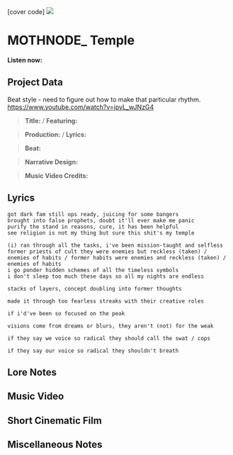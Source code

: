 [cover code] ![](57175019_319474918741616_8502199518755923887_n.jpg)

# MOTHNODE_ Temple

**Listen now:** 

## Project Data

Beat style - need to figure out how to make that particular rhythm. https://www.youtube.com/watch?v=jpyL_wJNzG4

> **Title:**  / **Featuring:** 

> **Production:**  / **Lyrics:** 

> **Beat:**

> **Narrative Design:**

> **Music Video Credits:**


## Lyrics

```
got dark fam still ops ready, juicing for some bangers
brought into false prophets, doubt it'll ever make me panic
purify the stand in reasons, cure, it has been helpful
see religion is not my thing but sure this shit's my temple

(i) ran through all the tasks, i've been mission-taught and selfless
former priests of cult they were enemies but reckless (taken) / enemies of habits / former habits were enemies and reckless (taken) / enemies of habits
i go ponder hidden schemes of all the timeless symbols
i don't sleep too much these days so all my nights are endless

stacks of layers, concept doubling into former thoughts

made it through too fearless streaks with their creative roles

if i'd've been so focused on the peak

visions come from dreams or blurs, they aren't (not) for the weak

if they say we voice so radical they should call the swat / cops

if they say our voice so radical they shouldn't breath

```

## Lore Notes

## Music Video

## Short Cinematic Film

## Miscellaneous Notes
